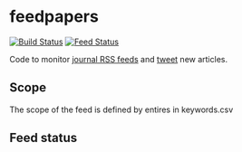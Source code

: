 # feedpapers

[![Build Status](https://api.travis-ci.org/jsta/feedpapers.png)](https://travis-ci.org/jsta/feedpapers) [![Feed Status](https://img.shields.io/badge/feed%20status-good-green.svg)](https://jsta.github.io/feedpapers)

Code to monitor [journal RSS feeds](journals.csv) and [tweet](https://twitter.com/limno_papers) new articles.

## Scope

The scope of the feed is defined by entires in keywords.csv

## Feed status
